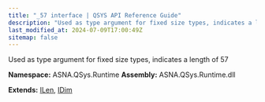 ```yaml
---
title: "_57 interface | QSYS API Reference Guide"
description: "Used as type argument for fixed size types, indicates a length of 57  "
last_modified_at: 2024-07-09T17:00:49Z
sitemap: false
---
```


Used as type argument for fixed size types, indicates a length of 57 

**Namespace:** ASNA.QSys.Runtime
**Assembly:** ASNA.QSys.Runtime.dll

**Extends:** [ILen](/reference/runtime/qsys-runtime/i-len.html), [IDim](/reference/runtime/qsys-runtime/i-dim.html)
<br>
<br>
